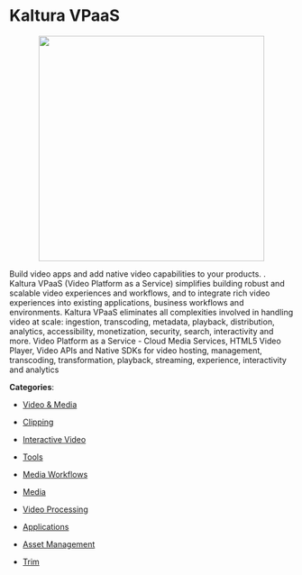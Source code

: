 # Kaltura VPaaS
<p align="center">
    <img width="400" src="https://raw.githubusercontent.com/apis-list/apis-list/apis/kaltura-vpaas/logo_256x256.png" />
</p>

Build video apps and add native video capabilities to your products. . Kaltura VPaaS (Video Platform as a Service) simplifies building robust and scalable video experiences and workflows, and to integrate rich video experiences into existing applications, business workflows and environments. 
Kaltura VPaaS eliminates all complexities involved in handling video at scale: ingestion, transcoding, metadata, playback, distribution, analytics, accessibility, monetization, security, search, interactivity and more. Video Platform as a Service - Cloud Media Services, HTML5 Video Player, Video APIs and Native SDKs for video hosting, management, transcoding, transformation, playback, streaming, experience, interactivity and analytics



**Categories**:

- [Video & Media](https://github.com/apis-list/apis-list#video-and-media)

- [Clipping](https://github.com/apis-list/apis-list#clipping)

- [Interactive Video](https://github.com/apis-list/apis-list#interactive-video)

- [Tools](https://github.com/apis-list/apis-list#tools)

- [Media Workflows](https://github.com/apis-list/apis-list#media-workflows)

- [Media](https://github.com/apis-list/apis-list#media)

- [Video Processing](https://github.com/apis-list/apis-list#video-processing)

- [Applications](https://github.com/apis-list/apis-list#applications)

- [Asset Management](https://github.com/apis-list/apis-list#asset-management)

- [Trim](https://github.com/apis-list/apis-list#trim)



